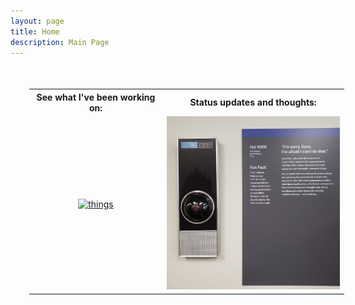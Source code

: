 ```yaml
---
layout: page
title: Home
description: Main Page
---
```


<center>
    <table style="margin: 50px 30px 100px 30px; border-spacing: 20px;">
        <tr>
            <th style text-align="center;">See what I've been working on:</th>
            <th style text-align="center;">Status updates and thoughts:</th>
        </tr>
        <tr>
            <td><center>
            <a href="/Projects">
                <img src="assets\img\slideshow.gif" alt="things" style="width:300px">
            </a>
            </center></td>
            <td><center>
            <a href="/Blog">
            <img src="assets\img\Hal.jpg" alt="Hal" style="width:300px">
            </a>
            </center> </td>
        </tr>
    </table>
</center>